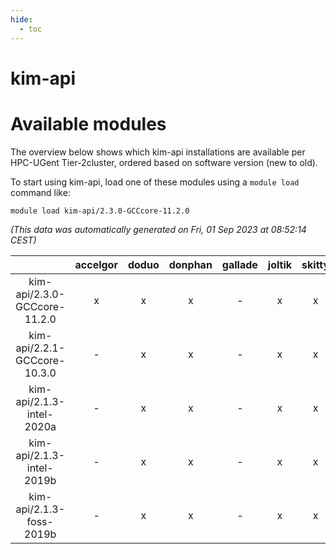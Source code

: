 ```yaml
---
hide:
  - toc
---
```


kim-api
=======

# Available modules


The overview below shows which kim-api installations are available per HPC-UGent Tier-2cluster, ordered based on software version (new to old).

To start using kim-api, load one of these modules using a `module load` command like:

```shell
module load kim-api/2.3.0-GCCcore-11.2.0
```

*(This data was automatically generated on Fri, 01 Sep 2023 at 08:52:14 CEST)*  

| |accelgor|doduo|donphan|gallade|joltik|skitty|swalot|victini|
| :---: | :---: | :---: | :---: | :---: | :---: | :---: | :---: | :---: |
|kim-api/2.3.0-GCCcore-11.2.0|x|x|x|-|x|x|x|x|
|kim-api/2.2.1-GCCcore-10.3.0|-|x|x|-|x|x|x|x|
|kim-api/2.1.3-intel-2020a|-|x|x|-|x|x|x|x|
|kim-api/2.1.3-intel-2019b|-|x|x|-|x|x|-|x|
|kim-api/2.1.3-foss-2019b|-|x|x|-|x|x|-|x|
